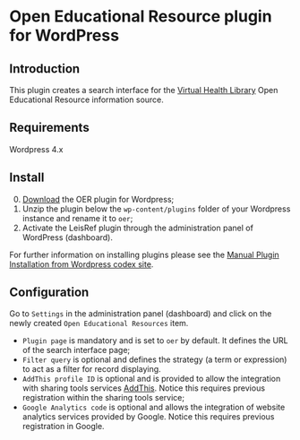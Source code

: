 Open Educational Resource plugin for WordPress
========================

## Introduction

This plugin creates a search interface for the [Virtual Health Library](http://modelo.bvsalud.org/en/) Open Educational Resource information source.

## Requirements

Wordpress 4.x

## Install

0. [Download](https://github.com/bireme/oer-wp-plugin/archive/master.zip) the OER plugin for Wordpress;
0. Unzip the plugin below the `wp-content/plugins` folder of your Wordpress instance and rename it to `oer`;
0. Activate the LeisRef plugin through the administration panel of WordPress (dashboard).

For further information on installing plugins please see the [Manual Plugin Installation from Wordpress codex site](http://codex.wordpress.org/Managing_Plugins#Manual_Plugin_Installation).

## Configuration

Go to `Settings` in the administration panel (dashboard) and click on the newly created `Open Educational Resources` item.
* `Plugin page` is mandatory and is set to `oer` by default. It defines the URL of the search interface page;
* `Filter query` is optional and defines the strategy (a term or expression) to act as a filter for record displaying.
* `AddThis profile ID` is optional and is provided to allow the integration with sharing tools services [AddThis](http://www.addthis.com/). Notice this requires previous registration within the sharing tools service;
* `Google Analytics code` is optional and allows the integration of website analytics services provided by Google. Notice this requires previous registration in Google.
